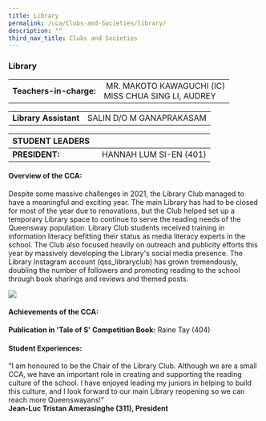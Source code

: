 ```yaml
---
title: Library
permalink: /cca/Clubs-and-Societies/library/
description: ""
third_nav_title: Clubs and Societies
---
```

### Library

|  	|  	|
|---	|---	|
| **Teachers-in-charge:** 	|  MR. MAKOTO KAWAGUCHI (IC) <br> MISS CHUA SING LI, AUDREY 	|

|  	|  	|
|---	|---	|
| **Library Assistant** 	| SALIN D/O M GANAPRAKASAM	|

| STUDENT LEADERS 	|  	|
|---	|---	|
| **PRESIDENT:** 	|   HANNAH LUM SI-EN (401)	|

#### Overview of the CCA:   

Despite some massive challenges in 2021, the Library Club managed to have a meaningful and exciting year. The main Library has had to be closed for most of the year due to renovations, but the Club helped set up a temporary Library space to continue to serve the reading needs of the Queensway population. Library Club students received training in information literacy befitting their status as media literacy experts in the school. The Club also focused heavily on outreach and publicity efforts this year by massively developing the Library's social media presence. The Library Instagram account (qss\_libraryclub) has grown tremendously, doubling the number of followers and promoting reading to the school through book sharings and reviews and themed posts.

<img src="https://drive.google.com/uc?export=view&id=1X1BYLmL13q2kpUHRVn1qkvqJF1Up-rnG">

#### Achievements of the CCA:  

**Publication in 'Tale of S' Competition Book:** Raine Tay (404) 

  

#### Student Experiences: 

"I am honoured to be the Chair of the Library Club. Although we are a small CCA, we have an important role in creating and supporting the reading culture of the school. I have enjoyed leading my juniors in helping to build this culture, and I look forward to our main Library reopening so we can reach more Queenswayans!"
<br> **Jean-Luc Tristan Amerasinghe (311), President**